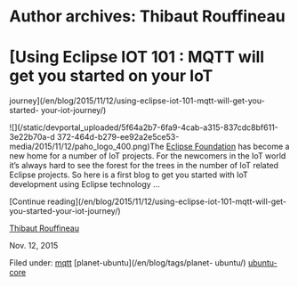 





# Author archives: Thibaut Rouffineau





#  [Using Eclipse IOT 101 : MQTT will get you started on your IoT
journey](/en/blog/2015/11/12/using-eclipse-iot-101-mqtt-will-get-you-started-
your-iot-journey/)

![](/static/devportal_uploaded/5f64a2b7-6fa9-4cab-a315-837cdc8bf611-3e22b70a-d
372-464d-b279-ee92a2e5ce53-media/2015/11/12/paho_logo_400.png)The [Eclipse
Foundation](http://eclipse.org) has become a new home for a number of IoT
projects. For the newcomers in the IoT world it’s always hard to see the
forest for the trees in the number of IoT related Eclipse projects. So here is
a first blog to get you started with IoT development using Eclipse technology
...

[Continue reading](/en/blog/2015/11/12/using-eclipse-iot-101-mqtt-will-get-
you-started-your-iot-journey/)

[Thibaut Rouffineau](/en/blog/authors/thibautr/)

Nov. 12, 2015

Filed under: [mqtt](/en/blog/tags/mqtt/) [planet-ubuntu](/en/blog/tags/planet-
ubuntu/) [ubuntu-core](/en/blog/tags/ubuntu-core/)





